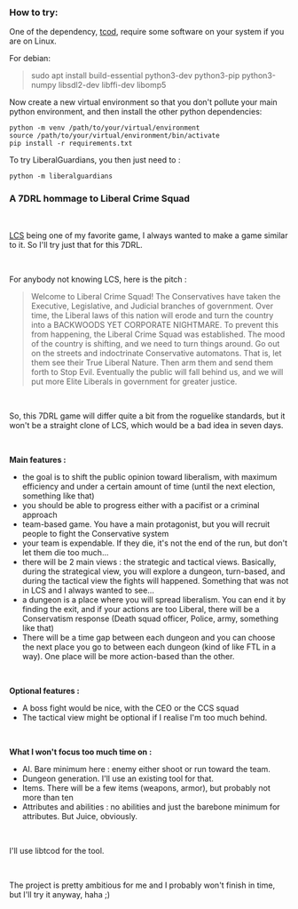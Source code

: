### How to try:

One of the dependency, [tcod](https://python-tcod.readthedocs.io/en/latest/installation.html), require some software on your system if you are on Linux.

For debian:

> sudo apt install build-essential python3-dev python3-pip python3-numpy libsdl2-dev libffi-dev libomp5

Now create a new virtual environment so that you don't pollute your main python environment, and then install the other python dependencies:

```
python -m venv /path/to/your/virtual/environment
source /path/to/your/virtual/environment/bin/activate
pip install -r requirements.txt
```

To try LiberalGuardians, you then just need to :

```
python -m liberalguardians
```

### A 7DRL hommage to Liberal Crime Squad

&#x200B;

[LCS](http://lcs.wikidot.com/) being one of my favorite game, I always wanted to make a game similar to it. So I'll try just that for this 7DRL.

&#x200B;

For anybody not knowing LCS, here is the pitch :

>Welcome to Liberal Crime Squad! The Conservatives have taken the Executive, Legislative, and Judicial branches of government. Over time, the Liberal laws of this nation will erode and turn the country into a BACKWOODS YET CORPORATE NIGHTMARE. To prevent this from happening, the Liberal Crime Squad was established. The mood of the country is shifting, and we need to turn things around. Go out on the streets and indoctrinate Conservative automatons. That is, let them see their True Liberal Nature. Then arm them and send them forth to Stop Evil. Eventually the public will fall behind us, and we will put more Elite Liberals in government for greater justice.

&#x200B;

So, this 7DRL game will differ quite a bit from the roguelike standards, but it won't be a straight clone of LCS, which would be a bad idea in seven days.

&#x200B;

**Main features :**

* the goal is to shift the public opinion toward liberalism, with maximum efficiency and under a certain amount of time (until the next election, something like that)
* you should be able to progress either with a pacifist or a criminal approach
* team-based game. You have a main protagonist, but you will recruit people to fight the Conservative system
* your team is expendable. If they die, it's not the end of the run, but don't let them die too much...
* there will be 2 main views : the strategic and tactical views. Basically, during the strategical view, you will explore a dungeon, turn-based, and during the tactical view the fights will happened. Something that was not in LCS and I always wanted to see...
* a dungeon is a place where you will spread liberalism. You can end it by finding the exit, and if your actions are too Liberal, there will be a Conservatism response (Death squad officer, Police, army, something like that)
* There will be a time gap between each dungeon and you can choose the next place you go to between each dungeon (kind of like FTL in a way). One place will be more action-based than the other.

&#x200B;

**Optional features :**

* A boss fight would be nice, with the CEO or the CCS squad
* The tactical view might be optional if I realise I'm too much behind.

&#x200B;

**What I won't focus too much time on :**

* AI. Bare minimum here : enemy either shoot or run toward the team.
* Dungeon generation. I'll use an existing tool for that.
* Items. There will be a few items (weapons, armor), but probably not more than ten
* Attributes and abilities : no abilities and just the barebone minimum for attributes. But Juice, obviously.

&#x200B;

I'll use libtcod for the tool.

&#x200B;

The project is pretty ambitious for me and I probably won't finish in time, but I'll try it anyway, haha ;)
